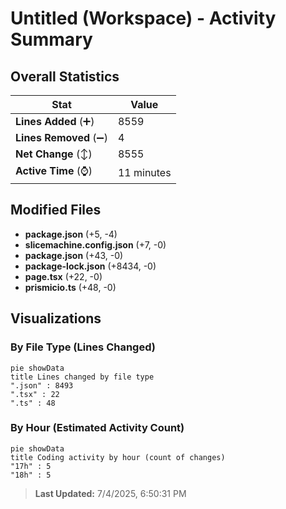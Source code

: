 # Untitled (Workspace) - Activity Summary 

## Overall Statistics

| Stat                   | Value                                                             |
| ---------------------- | ----------------------------------------------------------------- |
| **Lines Added** (➕)   | 8559                                          |
| **Lines Removed** (➖) | 4                                        |
| **Net Change** (↕)    | 8555                |
| **Active Time** (⌚)   | 11 minutes |


## Modified Files
- **package.json** (+5, -4)
- **slicemachine.config.json** (+7, -0)
- **package.json** (+43, -0)
- **package-lock.json** (+8434, -0)
- **page.tsx** (+22, -0)
- **prismicio.ts** (+48, -0)

## Visualizations

### By File Type (Lines Changed)

```mermaid
pie showData
title Lines changed by file type
".json" : 8493
".tsx" : 22
".ts" : 48
```

### By Hour (Estimated Activity Count)

```mermaid
pie showData
title Coding activity by hour (count of changes)
"17h" : 5
"18h" : 5
```


> **Last Updated:** 7/4/2025, 6:50:31 PM